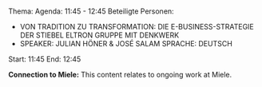 # 
Thema: 
Agenda: 11:45 - 12:45
Beteiligte Personen:
- VON TRADITION ZU TRANSFORMATION: DIE E-BUSINESS-STRATEGIE DER STIEBEL ELTRON GRUPPE MIT DENKWERK
- SPEAKER: JULIAN HÖNER & JOSÉ SALAM SPRACHE: DEUTSCH

Start: 11:45
End: 12:45

**Connection to Miele:** This content relates to ongoing work at Miele.
